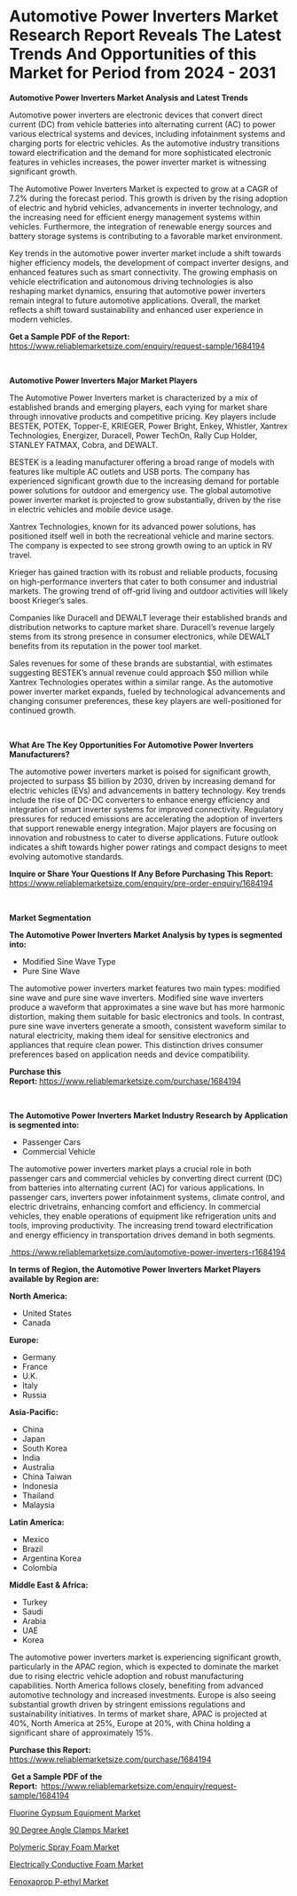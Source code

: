 <p><h1>Automotive Power Inverters Market Research Report Reveals The Latest Trends And Opportunities of this Market for Period from 2024 - 2031</h1></p><p><strong>Automotive Power Inverters Market Analysis and Latest Trends</strong></p>
<p><p>Automotive power inverters are electronic devices that convert direct current (DC) from vehicle batteries into alternating current (AC) to power various electrical systems and devices, including infotainment systems and charging ports for electric vehicles. As the automotive industry transitions toward electrification and the demand for more sophisticated electronic features in vehicles increases, the power inverter market is witnessing significant growth.</p><p>The Automotive Power Inverters Market is expected to grow at a CAGR of 7.2% during the forecast period. This growth is driven by the rising adoption of electric and hybrid vehicles, advancements in inverter technology, and the increasing need for efficient energy management systems within vehicles. Furthermore, the integration of renewable energy sources and battery storage systems is contributing to a favorable market environment.</p><p>Key trends in the automotive power inverter market include a shift towards higher efficiency models, the development of compact inverter designs, and enhanced features such as smart connectivity. The growing emphasis on vehicle electrification and autonomous driving technologies is also reshaping market dynamics, ensuring that automotive power inverters remain integral to future automotive applications. Overall, the market reflects a shift toward sustainability and enhanced user experience in modern vehicles.</p></p>
<p><strong>Get a Sample PDF of the Report:&nbsp;</strong> <a href="https://www.reliablemarketsize.com/enquiry/request-sample/1684194?utm_campaign=1180&utm_medium=2&utm_source=Github&utm_content=ia&utm_term=15102024&utm_id=automotive-power-inverters">https://www.reliablemarketsize.com/enquiry/request-sample/1684194</a></p>
<p>&nbsp;</p>
<p><strong>Automotive Power Inverters Major Market Players</strong></p>
<p><p>The Automotive Power Inverters market is characterized by a mix of established brands and emerging players, each vying for market share through innovative products and competitive pricing. Key players include BESTEK, POTEK, Topper-E, KRIEGER, Power Bright, Enkey, Whistler, Xantrex Technologies, Energizer, Duracell, Power TechOn, Rally Cup Holder, STANLEY FATMAX, Cobra, and DEWALT.</p><p>BESTEK is a leading manufacturer offering a broad range of models with features like multiple AC outlets and USB ports. The company has experienced significant growth due to the increasing demand for portable power solutions for outdoor and emergency use. The global automotive power inverter market is projected to grow substantially, driven by the rise in electric vehicles and mobile device usage.</p><p>Xantrex Technologies, known for its advanced power solutions, has positioned itself well in both the recreational vehicle and marine sectors. The company is expected to see strong growth owing to an uptick in RV travel. </p><p>Krieger has gained traction with its robust and reliable products, focusing on high-performance inverters that cater to both consumer and industrial markets. The growing trend of off-grid living and outdoor activities will likely boost Krieger’s sales.</p><p>Companies like Duracell and DEWALT leverage their established brands and distribution networks to capture market share. Duracell’s revenue largely stems from its strong presence in consumer electronics, while DEWALT benefits from its reputation in the power tool market.</p><p>Sales revenues for some of these brands are substantial, with estimates suggesting BESTEK’s annual revenue could approach $50 million while Xantrex Technologies operates within a similar range. As the automotive power inverter market expands, fueled by technological advancements and changing consumer preferences, these key players are well-positioned for continued growth.</p></p>
<p>&nbsp;</p>
<p><strong>What Are The Key Opportunities For Automotive Power Inverters Manufacturers?</strong></p>
<p><p>The automotive power inverters market is poised for significant growth, projected to surpass $5 billion by 2030, driven by increasing demand for electric vehicles (EVs) and advancements in battery technology. Key trends include the rise of DC-DC converters to enhance energy efficiency and integration of smart inverter systems for improved connectivity. Regulatory pressures for reduced emissions are accelerating the adoption of inverters that support renewable energy integration. Major players are focusing on innovation and robustness to cater to diverse applications. Future outlook indicates a shift towards higher power ratings and compact designs to meet evolving automotive standards.</p></p>
<p><strong>Inquire or Share Your Questions If Any Before Purchasing This Report:</strong> <a href="https://www.reliablemarketsize.com/enquiry/pre-order-enquiry/1684194?utm_campaign=1180&utm_medium=2&utm_source=Github&utm_content=ia&utm_term=15102024&utm_id=automotive-power-inverters">https://www.reliablemarketsize.com/enquiry/pre-order-enquiry/1684194</a></p>
<p>&nbsp;</p>
<p><strong>Market Segmentation</strong></p>
<p><strong>The Automotive Power Inverters Market Analysis by types is segmented into:</strong></p>
<p><ul><li>Modified Sine Wave Type</li><li>Pure Sine Wave</li></ul></p>
<p><p>The automotive power inverters market features two main types: modified sine wave and pure sine wave inverters. Modified sine wave inverters produce a waveform that approximates a sine wave but has more harmonic distortion, making them suitable for basic electronics and tools. In contrast, pure sine wave inverters generate a smooth, consistent waveform similar to natural electricity, making them ideal for sensitive electronics and appliances that require clean power. This distinction drives consumer preferences based on application needs and device compatibility.</p></p>
<p><strong>Purchase this Report:&nbsp;</strong><a href="https://www.reliablemarketsize.com/purchase/1684194?utm_campaign=1180&utm_medium=2&utm_source=Github&utm_content=ia&utm_term=15102024&utm_id=automotive-power-inverters">https://www.reliablemarketsize.com/purchase/1684194</a></p>
<p>&nbsp;</p>
<p><strong>The Automotive Power Inverters Market Industry Research by Application is segmented into:</strong></p>
<p><ul><li>Passenger Cars</li><li>Commercial Vehicle</li></ul></p>
<p><p>The automotive power inverters market plays a crucial role in both passenger cars and commercial vehicles by converting direct current (DC) from batteries into alternating current (AC) for various applications. In passenger cars, inverters power infotainment systems, climate control, and electric drivetrains, enhancing comfort and efficiency. In commercial vehicles, they enable operations of equipment like refrigeration units and tools, improving productivity. The increasing trend toward electrification and energy efficiency in transportation drives demand in both segments.</p></p>
<p><a href="https://www.reliablemarketsize.com/automotive-power-inverters-r1684194?utm_campaign=1180&utm_medium=2&utm_source=Github&utm_content=ia&utm_term=15102024&utm_id=automotive-power-inverters">&nbsp;https://www.reliablemarketsize.com/automotive-power-inverters-r1684194</a></p>
<p><strong>In terms of Region, the Automotive Power Inverters Market Players available by Region are:</strong></p>
<p>
    <p> <strong> North America: </strong>
        <ul>
            <li>United States</li>
            <li>Canada</li>
        </ul>
        </p> 
    <p> <strong> Europe: </strong>
        <ul>
            <li>Germany</li>
            <li>France</li>
            <li>U.K.</li>
            <li>Italy</li>
            <li>Russia</li>
        </ul>
        </p> 
    <p> <strong> Asia-Pacific: </strong>
        <ul>
            <li>China</li>
            <li>Japan</li>
            <li>South Korea</li>
            <li>India</li>
            <li>Australia</li>
            <li>China Taiwan</li>
            <li>Indonesia</li>
            <li>Thailand</li>
            <li>Malaysia</li>
        </ul>
        </p> 
    <p> <strong> Latin America: </strong>
        <ul>
            <li>Mexico</li>
            <li>Brazil</li>
            <li>Argentina Korea</li>
            <li>Colombia</li>
        </ul>
        </p> 
    <p> <strong> Middle East & Africa: </strong>
        <ul>
            <li>Turkey</li>
            <li>Saudi</li>
            <li>Arabia</li>
            <li>UAE</li>
            <li>Korea</li>
        </ul>
    </p>
    </p>
<p><p>The automotive power inverters market is experiencing significant growth, particularly in the APAC region, which is expected to dominate the market due to rising electric vehicle adoption and robust manufacturing capabilities. North America follows closely, benefiting from advanced automotive technology and increased investments. Europe is also seeing substantial growth driven by stringent emissions regulations and sustainability initiatives. In terms of market share, APAC is projected at 40%, North America at 25%, Europe at 20%, with China holding a significant share of approximately 15%.</p></p>
<p><strong>Purchase this Report: </strong><a href="https://www.reliablemarketsize.com/purchase/1684194?utm_campaign=1180&utm_medium=2&utm_source=Github&utm_content=ia&utm_term=15102024&utm_id=automotive-power-inverters">https://www.reliablemarketsize.com/purchase/1684194</a></p>
<p>&nbsp;<strong>Get a Sample PDF of the Report:&nbsp;&nbsp;</strong><a href="https://www.reliablemarketsize.com/enquiry/request-sample/1684194?utm_campaign=1180&utm_medium=2&utm_source=Github&utm_content=ia&utm_term=15102024&utm_id=automotive-power-inverters">https://www.reliablemarketsize.com/enquiry/request-sample/1684194</a></p>
<p><strong></strong></p>
<p><p><a href="https://www.linkedin.com/pulse/driving-forces-global-fluorine-gypsum-equipment-market-trends-ba5jf?trk=public_post_embed_feed-article-content&utm_campaign=1180&utm_medium=2&utm_source=Github&utm_content=ia&utm_term=15102024&utm_id=automotive-power-inverters">Fluorine Gypsum Equipment Market</a></p><p><a href="https://github.com/malika4dt4reta/Market-Research-Report-List-1/blob/main/90-degree-angle-clamps-market.md?utm_campaign=1180&utm_medium=2&utm_source=Github&utm_content=ia&utm_term=15102024&utm_id=automotive-power-inverters">90 Degree Angle Clamps Market</a></p><p><a href="https://www.linkedin.com/pulse/polymeric-spray-foam-market-trends-focusing-insight-forecast-krsvf?trk=public_post_embed_feed-article-content&utm_campaign=1180&utm_medium=2&utm_source=Github&utm_content=ia&utm_term=15102024&utm_id=automotive-power-inverters">Polymeric Spray Foam Market</a></p><p><a href="https://www.linkedin.com/pulse/electrically-conductive-foam-market-forecasts-trends-impact-lheaf?trk=public_post_embed_feed-article-content&utm_campaign=1180&utm_medium=2&utm_source=Github&utm_content=ia&utm_term=15102024&utm_id=automotive-power-inverters">Electrically Conductive Foam Market</a></p><p><a href="https://github.com/ramdeniz14hi/Market-Research-Report-List-1/blob/main/fenoxaprop-p-ethyl-market.md?utm_campaign=1180&utm_medium=2&utm_source=Github&utm_content=ia&utm_term=15102024&utm_id=automotive-power-inverters">Fenoxaprop P-ethyl Market</a></p></p>